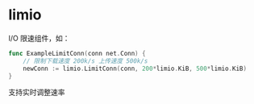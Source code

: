 # limio

I/O 限速组件，如：

```go
func ExampleLimitConn(conn net.Conn) {
	// 限制下载速度 200k/s 上传速度 500k/s
	newConn := limio.LimitConn(conn, 200*limio.KiB, 500*limio.KiB)
}
```

支持实时调整速率
